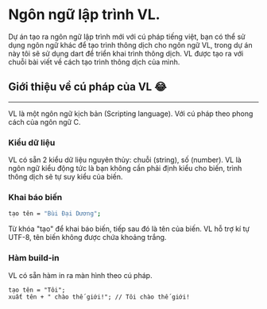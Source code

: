 # Ngôn ngữ lập trình VL.
Dự án tạo ra ngôn ngữ lập trình mới với cú pháp tiếng việt, bạn có thể sử dụng ngôn ngữ khác để tạo trình thông dịch cho ngôn ngữ VL, trong dự án này tôi sẽ sử dụng dart để triển khai trình thông dịch. VL được tạo ra với chuỗi bài viết về cách tạo trình thông dịch của mình.

## Giới thiệu về cú pháp của VL 😂
---
VL là một ngôn ngữ kịch bản (Scripting language). Với cú pháp theo phong cách của ngôn ngữ C.

### <b>Kiểu dữ liệu</b>

VL có sẵn 2 kiểu dữ liệu nguyên thủy: chuỗi (string), số (number).
VL là ngôn ngữ kiểu động tức là bạn không cần phải định kiểu cho biến, trình thông dịch sẽ tự suy kiểu của biến.

### <b>Khai báo biến</b>

```bash 
tạo tên = "Bùi Đại Dương";
```
Từ khóa "tạo" để khai báo biến, tiếp sau đó là tên của biến. VL hỗ trợ kí tự UTF-8, tên biến không được chứa khoảng trắng.

### <b>Hàm build-in</b>
VL có sẵn hàm in ra màn hình theo cú pháp.
```
tạo tên = "Tôi";
xuất tên + " chào thế giới!"; // Tôi chào thế giới!
```

